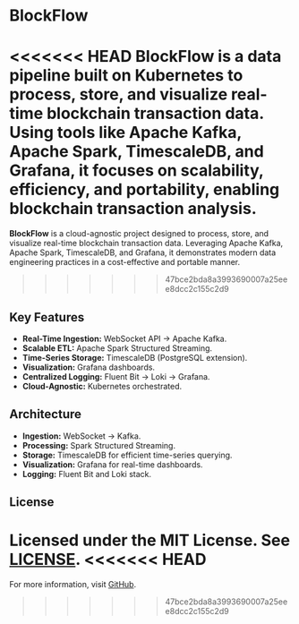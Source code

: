 # BlockFlow

<<<<<<< HEAD
**BlockFlow** is a data pipeline built on Kubernetes to process, store, and visualize real-time blockchain transaction data. Using tools like Apache Kafka, Apache Spark, TimescaleDB, and Grafana, it focuses on scalability, efficiency, and portability, enabling blockchain transaction analysis.
=======
**BlockFlow** is a cloud-agnostic project designed to process, store, and visualize real-time blockchain transaction data. Leveraging Apache Kafka, Apache Spark, TimescaleDB, and Grafana, it demonstrates modern data engineering practices in a cost-effective and portable manner.
>>>>>>> 47bce2bda8a3993690007a25eee8dcc2c155c2d9

## Key Features

- **Real-Time Ingestion:** WebSocket API -> Apache Kafka.
- **Scalable ETL:** Apache Spark Structured Streaming.
- **Time-Series Storage:** TimescaleDB (PostgreSQL extension).
- **Visualization:** Grafana dashboards.
- **Centralized Logging:** Fluent Bit -> Loki -> Grafana.
- **Cloud-Agnostic:** Kubernetes orchestrated.

## Architecture

- **Ingestion:** WebSocket -> Kafka.
- **Processing:** Spark Structured Streaming.
- **Storage:** TimescaleDB for efficient time-series querying.
- **Visualization:** Grafana for real-time dashboards.
- **Logging:** Fluent Bit and Loki stack.

## License

Licensed under the MIT License. See [LICENSE](LICENSE).
<<<<<<< HEAD
=======

For more information, visit [GitHub](https://github.com/your-username/blockflow).
>>>>>>> 47bce2bda8a3993690007a25eee8dcc2c155c2d9
